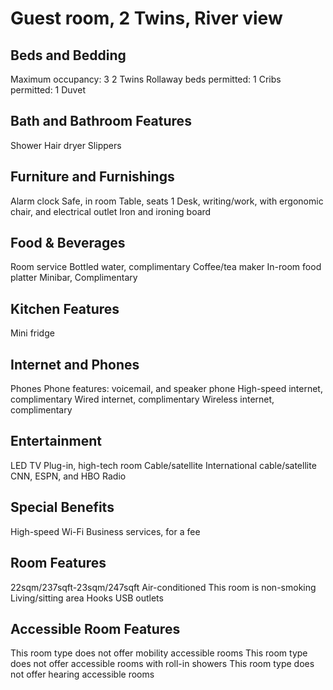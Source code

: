# Guest room, 2 Twins, River view

## Beds and Bedding
Maximum occupancy: 3
2 Twins
Rollaway beds permitted: 1
Cribs permitted: 1
Duvet

## Bath and Bathroom Features
Shower
Hair dryer
Slippers

## Furniture and Furnishings
Alarm clock
Safe, in room
Table, seats 1
Desk, writing/work, with ergonomic chair, and electrical outlet
Iron and ironing board

## Food & Beverages
Room service
Bottled water, complimentary
Coffee/tea maker
In-room food platter
Minibar, Complimentary

## Kitchen Features
Mini fridge

## Internet and Phones
Phones
Phone features: voicemail, and speaker phone
High-speed internet, complimentary
Wired internet, complimentary
Wireless internet, complimentary

## Entertainment
LED TV
Plug-in, high-tech room
Cable/satellite
International cable/satellite
CNN, ESPN, and HBO
Radio

## Special Benefits
High-speed Wi-Fi
Business services, for a fee

## Room Features
22sqm/237sqft-23sqm/247sqft
Air-conditioned
This room is non-smoking
Living/sitting area
Hooks
USB outlets

## Accessible Room Features
This room type does not offer mobility accessible rooms
This room type does not offer accessible rooms with roll-in showers
This room type does not offer hearing accessible rooms
